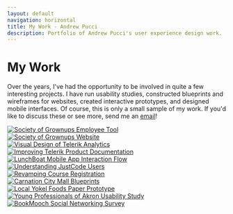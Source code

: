 ```yaml
---
layout: default
navigation: horizontal
title: My Work - Andrew Pucci
description: Portfolio of Andrew Pucci's user experience design work.
---
```

# My Work

Over the years, I've had the opportunity to be involved in quite a few interesting projects. I have run usability studies, constructed blueprints and wireframes for websites, created interactive prototypes, and designed mobile interfaces. Of course, this is only a small sample of my work. If you'd like to discuss these or see more, send me an [email](mailto:andrew@andrewpucci.com)!

<div class="thumbnails">
    <div class="artifact"><div class="artifactInner"><a href="/work/employee-tool"><img src="/img/employee-tool.jpg" alt="Society of Grownups Employee Tool" title="Society of Grownups Employee Tool"></a></div></div>
    <div class="artifact"><div class="artifactInner"><a href="/work/society-of-grownups-website"><img src="/img/grownup-goals.jpg" alt="Society of Grownups Website" title="Society of Grownups Website"></a></div></div>
    <div class="artifact"><div class="artifactInner"><a href="/work/visual-design-of-telerik-analytics"><img src="/img/analytics-design.png" alt="Visual Design of Telerik Analytics" title="Visual Design of Telerik Analytics"></a></div></div>
    <div class="artifact"><div class="artifactInner"><a href="/work/improving-telerik-product-documentation"><img src="/img/kendoui-docs.png" alt="Improving Telerik Product Documentation" title="Improving Telerik Product Documentation"></a></div></div>
    <div class="artifact"><div class="artifactInner"><a href="/work/lunchboat-mobile-app-interaction-flow"><img src="/img/lunchboat-interactionflow.png" alt="LunchBoat Mobile App Interaction Flow" title="LunchBoat Mobile App Interaction Flow"></a></div></div>
    <div class="artifact"><div class="artifactInner"><a href="/work/understanding-justcode-users"><img src="/img/improving-justcode.png" alt="Understanding JustCode Users" title="Understanding JustCode Users"></a></div></div>
    <div class="artifact"><div class="artifactInner"><a href="/work/revamping-course-registration"><img src="/img/course-selection.png" alt="Revamping Course Registration" title="Revamping Course Registration"></a></div></div>
    <div class="artifact"><div class="artifactInner"><a href="/work/carnation-city-mall-blueprints"><img src="/img/carnation-blueprint.png" alt="Carnation City Mall Blueprints" title="Carnation City Mall Blueprints"></a></div></div>
    <div class="artifact"><div class="artifactInner"><a href="/work/local-yokel-foods-paper-prototype"><img src="/img/paper-prototype.png" alt="Local Yokel Foods Paper Prototype" title="Local Yokel Foods Paper Prototype"></a></div></div>
    <div class="artifact"><div class="artifactInner"><a href="/work/young-professionals-of-akron-usability-study"><img src="/img/ypa-eyetracking.png" alt="Young Professionals of Akron Usability Study" title="Young Professionals of Akron Usability Study"></a></div></div>
    <div class="artifact"><div class="artifactInner"><a href="/work/bookmooch-social-networking-survey"><img src="/img/bookmooch-survey.png" alt="BookMooch Social Networking Survey" title="BookMooch Social Networking Survey"></a></div></div>
</div>